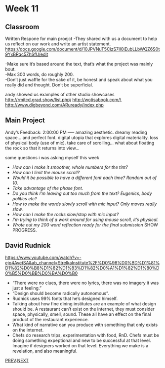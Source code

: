 # Week 11

## Classroom
Written Respone for main proejct
-They shared with us a document to help us reflect on our work and write an artist statement.  
https://docs.google.com/document/d/10JPVNuT5CizS7II0iEubLLbWQZ6S0t9YxBRqc5ZhSfU/edit

-Make sure it’s based around the text, that’s what the project was mainly bout.  
-Max 300 words, do roughly 200.   
-Don’t just waffle for the sake of it, be honest and speak about what you really did and thought. Don’t be superficial.   

andy showed us examples of other studio showcases\
http://rmitcd.grad.show/list.php\
http://wotisabook.com/\
http://www.digbeyond.com/ARuready/index.php

## Main Project
Andy’s Feedback: 2:00:00 PM ––– amazing aesthetic. dreamy reading space... and perfect font. digital utopia that explores digital materiality. loss of physical body (use of mic). take care of scrolling... what about floating the rock so that it returns into view...   

some questions i was asking myself this week     
- *How can I make it smoother, whole numbers for the tint?*
- *How can I limit the mouse scroll?*  
- *Would it be possible to have a different font each time? Random out of 10.*  
- *Take advantage of the phase font.*   
- *Do you think I’m leaving out too much from the text? Eugenics, body politics etc?*  
- *How to make the words slowly scroll with mic input? Only moves really slow.*   
- *How can I make the rocks slow/stop with mic input?*  
- *I’m trying to think of a work around for using mouse scroll, it’s physical.*    
- *Wrote out my 200 word reflection ready for the final submission*
SHOW PROGRESS.  

## David Rudnick
https://www.youtube.com/watch?v=-ejp4AvetSA&ab_channel=StrelkaInstitute%2F%D0%98%D0%BD%D1%81%D1%82%D0%B8%D1%82%D1%83%D1%82%D0%A1%D1%82%D1%80%D0%B5%D0%BB%D0%BA%D0%B0
- “There were no clues, there were no lyrics, there was no imagery it was just a feeling.”   
- “Design should become radically autonomous”.  
- Rudnick uses 99% fonts that he’s designed himself.   
- Talking about how fine dining institutes are an example of what design should be. A restaurant can’t exist on the internet, they must consider space, physically, smell, sound. These all have an effect on the final product of the restaurant experience.   
- What kind of narrative can you produce with something that only exists on the internet.   
- Chefs do research trips, experimentation with food, RnD. Chefs must be doing something expeptional and new to be successful at that level. Imagine if designers worked on that level. Everything we make is a revelation, and also meaningful.   

[PREV](https://github.com/HamishPayne/CODE-WORDS/edit/master/Classroom/Week-10).[NEXT](https://github.com/HamishPayne/CODE-WORDS/edit/master/Classroom/Week-12)
